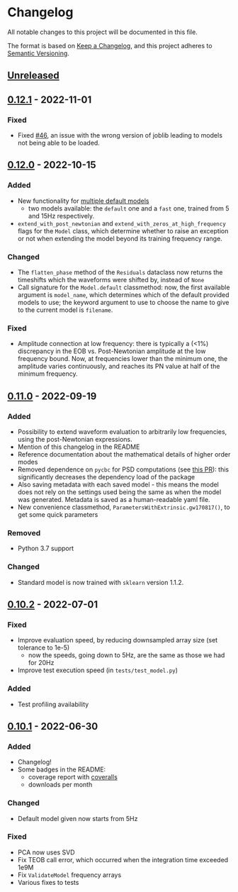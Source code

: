 # Changelog
All notable changes to this project will be documented in this file.

The format is based on [Keep a Changelog](https://keepachangelog.com/en/1.0.0/),
and this project adheres to [Semantic Versioning](https://semver.org/spec/v2.0.0.html).

## [Unreleased]

## [0.12.1] - 2022-11-01

### Fixed

- Fixed [#46](https://github.com/jacopok/mlgw_bns/issues/46), an issue with the wrong version of joblib leading to models not being able to be loaded.

## [0.12.0] - 2022-10-15

### Added

- New functionality for [multiple default models](https://github.com/jacopok/mlgw_bns/pull/45)
    - two models available: the `default` one and a `fast` one, trained from 5 and 15Hz respectively.
- `extend_with_post_newtonian` and `extend_with_zeros_at_high_frequency` flags for the `Model` class,
    which determine whether to raise an exception or not when extending the model beyond its
    training frequency range.

### Changed

- The `flatten_phase` method of the `Residuals` dataclass now returns the timeshifts 
    which the waveforms were shifted by, instead of `None`
- Call signature for the `Model.default` classmethod: now, the first available argument 
    is `model_name`, which determines which of the default provided models to use;
    the keyword argument to use to choose the name to give to the current model is `filename`.

### Fixed

- Amplitude connection at low frequency: there is typically a (<1%) discrepancy in the EOB vs. 
    Post-Newtonian amplitude at the low frequency bound. Now, at frequencies lower than the minimum one,
    the amplitude varies continuously, and reaches its PN value at half of the minimum frequency.

## [0.11.0] - 2022-09-19

### Added

- Possibility to extend waveform evaluation to arbitrarily low frequencies, using the 
    post-Newtonian expressions. 
- Mention of this changelog in the README
- Reference documentation about the mathematical details of higher order modes
- Removed dependence on `pycbc` for PSD computations (see [this PR](https://github.com/jacopok/mlgw_bns/pull/38)): 
    this significantly decreases the dependency load of the package
- Also saving metadata with each saved model - this means the model does not rely on the settings
    used being the same as when the model was generated. 
    Metadata is saved as a human-readable yaml file.
- New convenience classmethod, `ParametersWithExtrinsic.gw170817()`, to get some quick parameters

### Removed

- Python 3.7 support

### Changed

- Standard model is now trained with `sklearn` version 1.1.2.

## [0.10.2] - 2022-07-01

### Fixed

- Improve evaluation speed, by reducing downsampled array size (set tolerance to 1e-5)
    - now the speeds, going down to 5Hz, are the same as those we had for 20Hz
- Improve test execution speed (in `tests/test_model.py`)

### Added

- Test profiling availability

## [0.10.1] - 2022-06-30

### Added

- Changelog!
- Some badges in the README:
    - coverage report with [coveralls](https://coveralls.io/)
    - downloads per month

### Changed

- Default model given now starts from 5Hz

### Fixed

- PCA now uses SVD
- Fix TEOB call error, which occurred when the integration time exceeded 1e9M
- Fix `ValidateModel` frequency arrays
- Various fixes to tests

[Unreleased]: https://github.com/jacopok/mlgw_bns/compare/v0.12.1...HEAD
[0.12.1]: https://github.com/jacopok/mlgw_bns/compare/v0.12.0...v0.12.1
[0.12.0]: https://github.com/jacopok/mlgw_bns/compare/v0.11.0...v0.12.0
[0.11.0]: https://github.com/jacopok/mlgw_bns/compare/v0.10.2...v0.11.0
[0.10.2]: https://github.com/jacopok/mlgw_bns/compare/v0.10.1...v0.10.2
[0.10.1]: https://github.com/jacopok/mlgw_bns/compare/v0.10.0...v0.10.1
